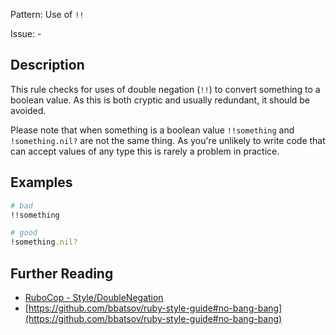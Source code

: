 Pattern: Use of `!!`

Issue: -

## Description

This rule checks for uses of double negation (`!!`) to convert something
to a boolean value. As this is both cryptic and usually redundant, it
should be avoided.

Please note that when something is a boolean value `!!something` and `!something.nil?` are not the same thing. As you're unlikely to write code that can accept values of any type this is rarely a problem in practice.

## Examples

```ruby
# bad
!!something

# good
!something.nil?
```

## Further Reading

* [RuboCop - Style/DoubleNegation](https://docs.rubocop.org/rubocop/cops_style.html#styledoublenegation)
* [https://github.com/bbatsov/ruby-style-guide#no-bang-bang](https://github.com/bbatsov/ruby-style-guide#no-bang-bang)
